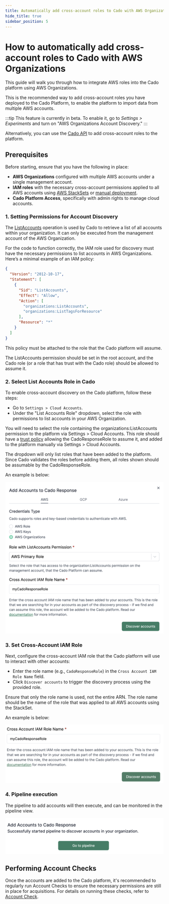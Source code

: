 ```yaml
---
title: Automatically add cross-account roles to Cado with AWS Organizations
hide_title: true
sidebar_position: 5
---
```


# How to automatically add cross-account roles to Cado with AWS Organizations

This guide will walk you through how to integrate AWS roles into the Cado platform using AWS Organizations.

This is the recommended way to add cross-account roles you have deployed to the Cado Platform, to enable the platform to import data from multiple AWS accounts.

:::tip
This feature is currently in beta. To enable it, go to *Settings > Experiments* and turn on "AWS Organizations Account Discovery."
:::


Alternatively, you can use the [Cado API](/cado/deploy/cross/cross-account-creation-api) to add cross-account roles to the platform.

## Prerequisites

Before starting, ensure that you have the following in place:
- **AWS Organizations** configured with multiple AWS accounts under a single management account.
- **IAM roles** with the necessary cross-account permissions applied to all AWS accounts using [AWS StackSets](/cado/deploy/cross/cross-account-creation-auto) or [manual deployment](/cado/deploy/cross/cross-account-creation).
- **Cado Platform Access**, specifically with admin rights to manage cloud accounts.


### 1. **Setting Permissions for Account Discovery**

The [ListAccounts](https://docs.aws.amazon.com/organizations/latest/APIReference/API_ListAccounts.html) operation is used by Cado to retrieve a list of all accounts within your organization. It can only be executed from the management account of the AWS Organization.

For the code to function correctly, the IAM role used for discovery must have the necessary permissions to list accounts in AWS Organizations. Here’s a minimal example of an IAM policy:

```json
{
  "Version": "2012-10-17",
  "Statement": [
    {
      "Sid": "ListAccounts",
      "Effect": "Allow",
      "Action": [
        "organizations:ListAccounts",
        "organizations:ListTagsForResource"
      ],
      "Resource": "*"
    }
  ]
}
```

This policy must be attached to the role that the Cado platform will assume.

The ListAccounts permission should be set in the root account, and the Cado role (or a role that has trust with the Cado role) should be allowed to assume it.



### 2. **Select List Accounts Role in Cado**

To enable cross-account discovery on the Cado platform, follow these steps:

- Go to `Settings > Cloud Accounts`.
- Under the "List Accounts Role" dropdown, select the role with permissions to list accounts in your AWS Organization.

You will need to select the role containing the organizations:ListAccounts permission to the platform via Settings > Cloud Accounts. This role should have a [trust policy](/cado/deploy/aws/iam/iam-description#using-an-existing-iam-role) allowing the CadoResponseRole to assume it, and added to the platform manually via Settings > Cloud Accounts.

The dropdown will only list roles that have been added to the platform. Since Cado validates the roles before adding them, all roles shown should be assumable by the CadoResponseRole.

An example is below:

![Select List Accounts Role 1](/img/aws-orgs-list-accounts-role.png)


### 3. **Set Cross-Account IAM Role**


Next, configure the cross-account IAM role that the Cado platform will use to interact with other accounts:

- Enter the role name (e.g., `CadoResponseRole`) in the `Cross Account IAM Role Name` field.
- Click `Discover accounts` to trigger the discovery process using the provided role.

Ensure that only the role name is used, not the entire ARN. The role name should be the name of the role that was applied to all AWS accounts using the StackSet.

An example is below:

![Select List Accounts Role 2](/img/aws-orgs-list-accounts-role-2.png)



### 4. **Pipeline execution**
The pipeline to add accounts will then execute, and can be monitored in the pipeline view.

![Pipeline View](/img/aws-orgs-pipeline.png)


## Performing Account Checks

Once the accounts are added to the Cado platform, it's recommended to regularly run Account Checks to ensure the necessary permissions are still in place for acquisitions. For details on running these checks, refer to [Account Check](/cado/manage/monitoring#account-check).
